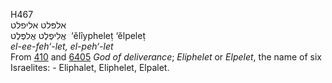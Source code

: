 <body>
  <p>H467<br>  אלפּלט    אליפלט  <br> אֱלִיפֶלֶט  אֱלפֶּלֶט  ‎  ‘ĕlı̂ypheleṭ  ‘ĕlpeleṭ  <br><i>el-ee-feh‘-let,</i> <i>el-peh‘-let </i><br>From <a href="h0410.htm">410</a> and <a href="h6405.htm">6405</a>  <i>God</i> <i>of</i> <i>deliverance</i>; <i>Eliphelet</i> or <i>Elpelet</i>, the name of six Israelites: - Eliphalet, Eliphelet, Elpalet.<br></p>
 </body>